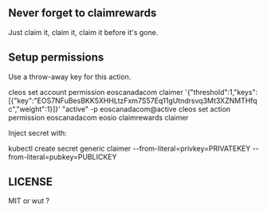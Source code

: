 Never forget to claimrewards
----------------------------

Just claim it, claim it, claim it before it's gone.



Setup permissions
-----------------

Use a throw-away key for this action.

cleos set account permission eoscanadacom claimer '{"threshold":1,"keys":[{"key":"EOS7NFuBesBKK5XHHLtzFxm7S57Eq11gUtndrsvq3Mt3XZNMTHfqc","weight":1}]}' "active" -p eoscanadacom@active
cleos set action permission eoscanadacom eosio claimrewards claimer

Inject secret with:

kubectl create secret generic claimer --from-literal=privkey=PRIVATEKEY --from-literal=pubkey=PUBLICKEY


LICENSE
-------

MIT or wut ?
